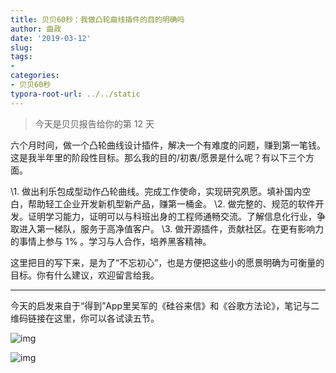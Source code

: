 ```yaml
---
title: 贝贝60秒：我做凸轮曲线插件的目的明确吗
author: 曲政
date: '2019-03-12'
slug: 
tags:
- 
categories:
- 贝贝60秒
typora-root-url: ../../static
---
```


>   今天是贝贝报告给你的第 12 天



六个月时间，做一个凸轮曲线设计插件，解决一个有难度的问题，赚到第一笔钱。这是我半年里的阶段性目标。那么我的目的/初衷/愿景是什么呢？有以下三个方面。

\1. 做出利乐包成型动作凸轮曲线。完成工作使命，实现研究夙愿。填补国内空白，帮助轻工企业开发新机型新产品，赚第一桶金。
\2. 做完整的、规范的软件开发。证明学习能力，证明可以与科班出身的工程师通畅交流。了解信息化行业，争取进入第一梯队，服务于高净值客户。
\3. 做开源插件，贡献社区。在更有影响力的事情上参与 1% 。学习与人合作，培养黑客精神。

这里把目的写下来，是为了“不忘初心”，也是方便把这些小的愿景明确为可衡量的目标。你有什么建议，欢迎留言给我。



------



今天的启发来自于“得到”App里吴军的《硅谷来信》和《谷歌方法论》，笔记与二维码链接在这里，你可以各试读五节。



![img](/images/2019-03-12-%E8%B4%9D%E8%B4%9D60%E7%A7%92%EF%BC%9A%E6%88%91%E5%81%9A%E5%87%B8%E8%BD%AE%E6%9B%B2%E7%BA%BF%E6%8F%92%E4%BB%B6%E7%9A%84%E7%9B%AE%E7%9A%84%E6%98%8E%E7%A1%AE%E5%90%97/640-20200416162842702.jpeg)

![img](/images/2019-03-12-%E8%B4%9D%E8%B4%9D60%E7%A7%92%EF%BC%9A%E6%88%91%E5%81%9A%E5%87%B8%E8%BD%AE%E6%9B%B2%E7%BA%BF%E6%8F%92%E4%BB%B6%E7%9A%84%E7%9B%AE%E7%9A%84%E6%98%8E%E7%A1%AE%E5%90%97/640-20200416162842563.jpeg)


